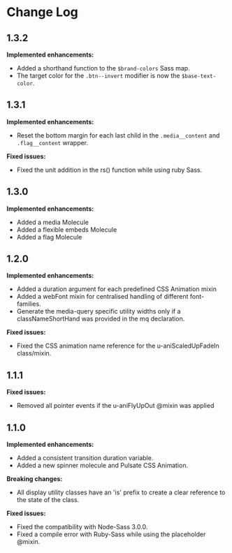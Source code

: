 # Change Log

## 1.3.2
**Implemented enhancements:**
- Added a shorthand function to  the `$brand-colors` Sass map.
- The target color for the `.btn--invert` modifier is now the `$base-text-color`.

## 1.3.1
**Implemented enhancements:**
- Reset the bottom margin for each last child in the `.media__content` and `.flag__content` wrapper.

**Fixed issues:**
- Fixed the unit addition in the rs() function while using ruby Sass.

## 1.3.0
**Implemented enhancements:**
- Added a media Molecule
- Added a flexible embeds Molecule
- Added a flag Molecule

## 1.2.0
**Implemented enhancements:**
- Added a duration argument for each predefined CSS Animation mixin
- Added a webFont mixin for centralised handling of different font-families.
- Generate the media-query specific utility widths only if a classNameShortHand was provided in the mq declaration.

**Fixed issues:**
- Fixed the CSS animation name reference for the u-aniScaledUpFadeIn class/mixin.

## 1.1.1
**Fixed issues:**
- Removed all pointer events if the u-aniFlyUpOut @mixin was applied

## 1.1.0
**Implemented enhancements:**
- Added a consistent transition duration variable.
- Added a new spinner molecule and Pulsate CSS Animation.

**Breaking changes:**
- All display utility classes have an 'is' prefix to create a clear reference to the state of the class.

**Fixed issues:**
- Fixed the compatibility with Node-Sass 3.0.0.
- Fixed a compile error with Ruby-Sass while using the placeholder @mixin.
